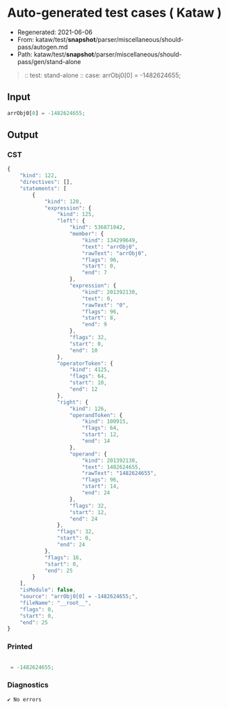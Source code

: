 # Auto-generated test cases ( Kataw )
- Regenerated: 2021-06-06
- From: kataw/test/__snapshot__/parser/miscellaneous/should-pass/autogen.md
- Path: kataw/test/__snapshot__/parser/miscellaneous/should-pass/gen/stand-alone
> :: test: stand-alone
> :: case: arrObj0[0] = -1482624655;
## Input

`````js
arrObj0[0] = -1482624655;
`````
## Output

### CST

```javascript
{
    "kind": 122,
    "directives": [],
    "statements": [
        {
            "kind": 120,
            "expression": {
                "kind": 125,
                "left": {
                    "kind": 536871042,
                    "member": {
                        "kind": 134299649,
                        "text": "arrObj0",
                        "rawText": "arrObj0",
                        "flags": 96,
                        "start": 0,
                        "end": 7
                    },
                    "expression": {
                        "kind": 201392130,
                        "text": 0,
                        "rawText": "0",
                        "flags": 96,
                        "start": 8,
                        "end": 9
                    },
                    "flags": 32,
                    "start": 0,
                    "end": 10
                },
                "operatorToken": {
                    "kind": 4125,
                    "flags": 64,
                    "start": 10,
                    "end": 12
                },
                "right": {
                    "kind": 126,
                    "operandToken": {
                        "kind": 100915,
                        "flags": 64,
                        "start": 12,
                        "end": 14
                    },
                    "operand": {
                        "kind": 201392130,
                        "text": 1482624655,
                        "rawText": "1482624655",
                        "flags": 96,
                        "start": 14,
                        "end": 24
                    },
                    "flags": 32,
                    "start": 12,
                    "end": 24
                },
                "flags": 32,
                "start": 0,
                "end": 24
            },
            "flags": 16,
            "start": 0,
            "end": 25
        }
    ],
    "isModule": false,
    "source": "arrObj0[0] = -1482624655;",
    "fileName": "__root__",
    "flags": 0,
    "start": 0,
    "end": 25
}
```

### Printed

```javascript

 = -1482624655;
```

### Diagnostics

```javascript
✔ No errors
```

